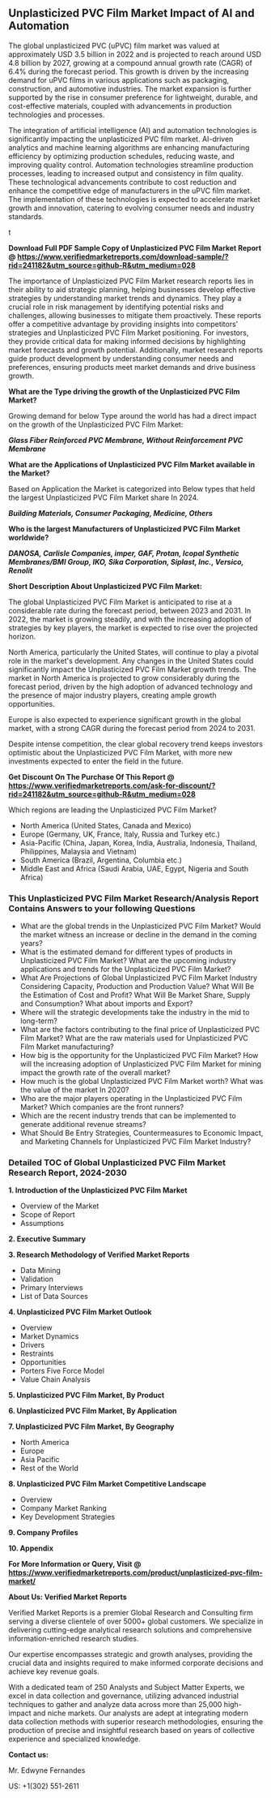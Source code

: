 <h2>Unplasticized PVC Film Market Impact of AI and Automation</h2><p>The global unplasticized PVC (uPVC) film market was valued at approximately USD 3.5 billion in 2022 and is projected to reach around USD 4.8 billion by 2027, growing at a compound annual growth rate (CAGR) of 6.4% during the forecast period. This growth is driven by the increasing demand for uPVC films in various applications such as packaging, construction, and automotive industries. The market expansion is further supported by the rise in consumer preference for lightweight, durable, and cost-effective materials, coupled with advancements in production technologies and processes.</p><p>The integration of artificial intelligence (AI) and automation technologies is significantly impacting the unplasticized PVC film market. AI-driven analytics and machine learning algorithms are enhancing manufacturing efficiency by optimizing production schedules, reducing waste, and improving quality control. Automation technologies streamline production processes, leading to increased output and consistency in film quality. These technological advancements contribute to cost reduction and enhance the competitive edge of manufacturers in the uPVC film market. The implementation of these technologies is expected to accelerate market growth and innovation, catering to evolving consumer needs and industry standards.</p>t</p><p id="" class=""><strong>Download Full PDF Sample Copy of Unplasticized PVC Film Market Report @ <a href="https://www.verifiedmarketreports.com/download-sample/?rid=241182&utm_source=github-R&utm_medium=028" target="_blank">https://www.verifiedmarketreports.com/download-sample/?rid=241182&utm_source=github-R&utm_medium=028</a></strong></p><p>The importance of&nbsp;Unplasticized PVC Film Market research reports lies in their ability to aid strategic planning, helping businesses develop effective strategies by understanding market trends and dynamics. They play a crucial role in risk management by identifying potential risks and challenges, allowing businesses to mitigate them proactively. These reports offer a competitive advantage by providing insights into competitors' strategies and Unplasticized PVC Film Market positioning. For investors, they provide critical data for making informed decisions by highlighting market forecasts and growth potential. Additionally, market research reports guide product development by understanding consumer needs and preferences, ensuring products meet market demands and drive business growth.</p><p><strong>What are the&nbsp;Type driving the growth of the Unplasticized PVC Film Market?</strong></p><p id="" class="">Growing demand for below Type around the world has had a direct impact on the growth of the Unplasticized PVC Film Market:</p><em><strong>Glass Fiber Reinforced PVC Membrane, Without Reinforcement PVC Membrane</strong></em></p><strong>What are the&nbsp;Applications&nbsp;of Unplasticized PVC Film Market available in the Market?</strong></p><p id="" class="">Based on Application the Market is categorized into Below types that held the largest Unplasticized PVC Film Market share In 2024.</p><em><strong>Building Materials, Consumer Packaging, Medicine, Others</strong></em></p><strong>Who is the largest Manufacturers of Unplasticized PVC Film Market worldwide?</strong></p><p><em><strong>DANOSA, Carlisle Companies, imper, GAF, Protan, Icopal Synthetic Membranes/BMI Group, IKO, Sika Corporation, Siplast, Inc., Versico, Renolit</strong></em></p><p id="" class=""><strong>Short Description About Unplasticized PVC Film Market:</strong></p><p>The global Unplasticized PVC Film Market is anticipated to rise at a considerable rate during the forecast period, between 2023 and 2031. In 2022, the market is growing steadily, and with the increasing adoption of strategies by key players, the market is expected to rise over the projected horizon.</p><p>North America, particularly the United States, will continue to play a pivotal role in the market's development. Any changes in the United States could significantly impact the Unplasticized PVC Film Market growth trends. The market in North America is projected to grow considerably during the forecast period, driven by the high adoption of advanced technology and the presence of major industry players, creating ample growth opportunities.</p><p>Europe is also expected to experience significant growth in the global market, with a strong CAGR during the forecast period from 2024 to 2031.</p><p>Despite intense competition, the clear global recovery trend keeps investors optimistic about the Unplasticized PVC Film Market, with more new investments expected to enter the field in the future.</p><p id="" class=""><strong>Get Discount On The Purchase Of This Report @ <a href="https://www.verifiedmarketreports.com/ask-for-discount/?rid=241182&utm_source=github-R&utm_medium=028" target="_blank">https://www.verifiedmarketreports.com/ask-for-discount/?rid=241182&utm_source=github-R&utm_medium=028</a></strong></p>Which regions are leading the Unplasticized PVC Film Market?</p><ul><li>North America (United States, Canada and Mexico)</li><li>Europe (Germany, UK, France, Italy, Russia and Turkey etc.)</li><li>Asia-Pacific (China, Japan, Korea, India, Australia, Indonesia, Thailand, Philippines, Malaysia and Vietnam)</li><li>South America (Brazil, Argentina, Columbia etc.)</li><li>Middle East and Africa (Saudi Arabia, UAE, Egypt, Nigeria and South Africa)</li></ul><h3 id="" class="">This Unplasticized PVC Film Market Research/Analysis Report Contains Answers to your following Questions</h3><ul><li>What are the global trends in the Unplasticized PVC Film Market? Would the market witness an increase or decline in the demand in the coming years?</li><li>What is the estimated demand for different types of products in Unplasticized PVC Film Market? What are the upcoming industry applications and trends for the Unplasticized PVC Film Market?</li><li>What Are Projections of Global Unplasticized PVC Film Market Industry Considering Capacity, Production and Production Value? What Will Be the Estimation of Cost and Profit? What Will Be Market Share, Supply and Consumption? What about imports and Export?</li><li>Where will the strategic developments take the industry in the mid to long-term?</li><li>What are the factors contributing to the final price of Unplasticized PVC Film Market? What are the raw materials used for Unplasticized PVC Film Market manufacturing?</li><li>How big is the opportunity for the Unplasticized PVC Film Market? How will the increasing adoption of Unplasticized PVC Film Market for mining impact the growth rate of the overall market?</li><li>How much is the global Unplasticized PVC Film Market worth? What was the value of the market In 2020?</li><li>Who are the major players operating in the Unplasticized PVC Film Market? Which companies are the front runners?</li><li>Which are the recent industry trends that can be implemented to generate additional revenue streams?</li><li>What Should Be Entry Strategies, Countermeasures to Economic Impact, and Marketing Channels for Unplasticized PVC Film Market Industry?</li></ul><h3 id="" class="">Detailed TOC of Global Unplasticized PVC Film Market Research Report, 2024-2030</h3><p id="" class=""><strong>1. Introduction of the Unplasticized PVC Film Market</strong></p><ul><li>Overview of the Market</li><li>Scope of Report</li><li>Assumptions</li></ul><p id="" class=""><strong>2. Executive Summary</strong></p><p id="" class=""><strong>3. Research Methodology of Verified Market Reports</strong></p><ul><li>Data Mining</li><li>Validation</li><li>Primary Interviews</li><li>List of Data Sources</li></ul><p id="" class=""><strong>4. Unplasticized PVC Film Market Outlook</strong></p><ul><li>Overview</li><li>Market Dynamics</li><li>Drivers</li><li>Restraints</li><li>Opportunities</li><li>Porters Five Force Model</li><li>Value Chain Analysis</li></ul><p id="" class=""><strong>5. Unplasticized PVC Film Market, By Product</strong></p><p id="" class=""><strong>6. Unplasticized PVC Film Market, By Application</strong></p><p id="" class=""><strong>7. Unplasticized PVC Film Market, By Geography</strong></p><ul><li>North America</li><li>Europe</li><li>Asia Pacific</li><li>Rest of the World</li></ul><p id="" class=""><strong>8. Unplasticized PVC Film Market Competitive Landscape</strong></p><ul><li>Overview</li><li>Company Market Ranking</li><li>Key Development Strategies</li></ul><p id="" class=""><strong>9. Company Profiles</strong></p><p id="" class=""><strong>10. Appendix</strong></p><p id="" class=""><strong>For More Information or Query, Visit @ <a href="https://www.verifiedmarketreports.com/product/unplasticized-pvc-film-market/" target="_blank">https://www.verifiedmarketreports.com/product/unplasticized-pvc-film-market/</a></strong></p><p id="" class=""><strong>About Us: Verified Market Reports</strong></p><p id="" class="">Verified Market Reports is a premier Global Research and Consulting firm serving a diverse clientele of over 5000+ global customers. We specialize in delivering cutting-edge analytical research solutions and comprehensive information-enriched research studies.</p><p id="" class="">Our expertise encompasses strategic and growth analyses, providing the crucial data and insights required to make informed corporate decisions and achieve key revenue goals.</p><p id="" class="">With a dedicated team of 250 Analysts and Subject Matter Experts, we excel in data collection and governance, utilizing advanced industrial techniques to gather and analyze data across more than 25,000 high-impact and niche markets. Our analysts are adept at integrating modern data collection methods with superior research methodologies, ensuring the production of precise and insightful research based on years of collective experience and specialized knowledge.</p><p id="" class=""><strong>Contact us:</strong></p><p id="" class="">Mr. Edwyne Fernandes</p><p id="" class="">US: +1(302) 551-2611</p>